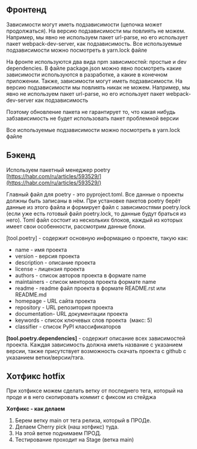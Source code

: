 ## Фронтенд

Зависимости могут иметь подзависимости (цепочка может продолжаться). На версию подзависимости мы повлиять не можем. Например, мы явно не используем пакет url-parse, но его использует пакет webpack-dev-server, как подзависимость. Все используемые подзависимости можно посмотреть в yarn.lock файле

На фронте используются два вида npm зависимостей: простые и dev dependencies. В файле package.json можно явно посмотреть какие зависимости используются в разработке, а какие в конечном приложении. Также, зависимости могут иметь подзависимости. На версию подзависимости мы повлиять никак не можем. Например, мы явно не используем пакет url-parse, но его использует пакет webpack-dev-server как подзависимость

Поэтому обновление пакета не гарантирует то, что какая нибудь забзависимость не будет использовать пакет проблемной версии

Все используемые подзависимости можно посмотреть в yarn.lock файле

## Бэкенд

Используем пакетный менеджер poetry [https://habr.com/ru/articles/593529/](https://habr.com/ru/articles/593529/)

Главный файл для poetry - это pyproject.toml. Все данные о проекты должны быть записаны в нём. При установке пакетов poetry берёт данные из этого файла и формирует файл с зависимостями poetry.lock (если уже есть готовый файл poetry.lock, то данные будут браться из него). Toml файл состоит из нескольких блоков, каждый из которых имеет свои особенности, рассмотрим данные блоки.

[tool.poetry] - содержит основную информацию о проекте, такую как:

- name - имя проекта
- version - версия проекта
- description - описание проекта
- license - лицензия проекта
- authors - список авторов проекта в формате name <email>
- maintainers - список менторов проекта формате name <email>
- readme - readme файл проекта в формате README.rst или README.md
- homepage - URL сайта проекта
- repository - URL репозитория проекта
- documentation- URL документации проекта
- keywords - список ключевых слов проекта  (макс: 5)
- classifier - список PyPI классификаторов

**[tool.poetry.dependencies]** - содержит описание всех зависимостей проекта. Каждая зависимость должна иметь название с указанием версии, также присутствует возможность скачать проекта с github с указанием ветки/версии/тэга.

## Хотфикс hotfix
При хотфиксе можем сделать ветку от последнего тега, который на проде и в него скопировать коммит с фиксом из стейджа

**Хотфикс - как делаем**
1. Берем ветку main от тега релиза, который в ПРОДе.
2. Делаем Cherry pick (наш хотфикс) туда.
3. На этой ветке поднимаем ПРОД.
4. Тестирование проходит на Stage (ветка main)